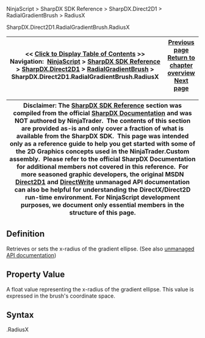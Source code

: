 ﻿
NinjaScript > SharpDX SDK Reference > SharpDX.Direct2D1 > RadialGradientBrush > RadiusX

SharpDX.Direct2D1.RadialGradientBrush.RadiusX

| << [Click to Display Table of Contents](sharpdx_direct2d1_radialgradientbrush_radiusx.md) >> **Navigation:**     [NinjaScript](ninjascript-1.md) > [SharpDX SDK Reference](sharpdx_sdk_reference-1.md) > [SharpDX.Direct2D1](sharpdx_direct2d1-1.md) > [RadialGradientBrush](sharpdx_direct2d1_radialgradientbrush-1.md) > SharpDX.Direct2D1.RadialGradientBrush.RadiusX | [Previous page](sharpdx_direct2d1_radialgradientbrush_gradientstopcollection-1.md) [Return to chapter overview](sharpdx_direct2d1_radialgradientbrush-1.md) [Next page](sharpdx_direct2d1_radialgradientbrush_radiusy-1.md) |
| --- | --- |

| Disclaimer: The [SharpDX SDK Reference](sharpdx_sdk_reference-1.md) section was compiled from the official [SharpDX Documentation](http://sharpdx.org/) and was NOT authored by NinjaTrader.  The contents of this section are provided as-is and only cover a fraction of what is available from the SharpDX SDK.  This page was intended only as a reference guide to help you get started with some of the 2D Graphics concepts used in the NinjaTrader.Custom assembly.  Please refer to the official SharpDX Documentation for additional members not covered in this reference.  For more seasoned graphic developers, the original MSDN [Direct2D1](https://msdn.microsoft.com/en-us/library/windows/desktop/dd370990.aspx) and [DirectWrite](https://msdn.microsoft.com/en-us/library/windows/desktop/dd368038.aspx) unmanaged API documentation can also be helpful for understanding the DirectX/Direct2D run-time environment. For NinjaScript development purposes, we document only essential members in the structure of this page. |
| --- |

## Definition
Retrieves or sets the x-radius of the gradient ellipse. 
(See also [unmanaged API documentation](https://msdn.microsoft.com/en-us/library/dd371542(v=vs.85).aspx))
 
## Property Value
A float value representing the x-radius of the gradient ellipse. This value is expressed in the brush's coordinate space.
 
## Syntax
<RadialGradientBrush>.RadiusX
